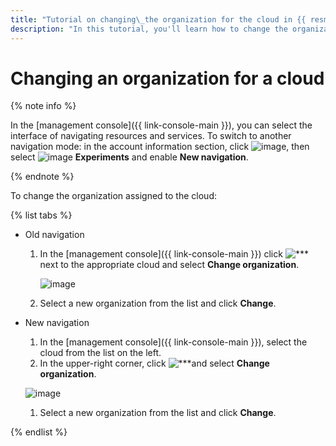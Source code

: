 ```yaml
---
title: "Tutorial on changing\_the organization for the cloud in {{ resmgr-full-name }}"
description: "In this tutorial, you'll learn how to change the organization for the cloud in {{ resmgr-full-name }}."
---
```


# Changing an organization for a cloud

{% note info %}

In the [management console]({{ link-console-main }}), you can select the interface of navigating resources and services. To switch to another navigation mode: in the account information section, click ![image](../../../_assets/settings.svg), then select ![image](../../../_assets/experiments.svg) **Experiments** and enable **New navigation**.

{% endnote %}

To change the organization assigned to the cloud:

{% list tabs %}

- Old navigation

  1. In the [management console]({{ link-console-main }}) click ![***](../../../_assets/options.svg) next to the appropriate cloud and select **Change organization**.

      ![image](../../../_assets/iam/cloud-actions.png)

  1. Select a new organization from the list and click **Change**.

- New navigation

  1. In the [management console]({{ link-console-main }}), select the cloud from the list on the left.
  1. In the upper-right corner, click ![***](../../../_assets/options.svg)and select **Change organization**.

   ![image](../../../_assets/iam/change-organization-n-n.png)

  1. Select a new organization from the list and click **Change**.

{% endlist %}